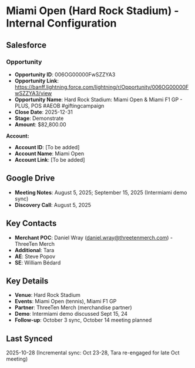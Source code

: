 # Miami Open (Hard Rock Stadium) - Internal Configuration

## Salesforce

### Opportunity
- **Opportunity ID**: 006OG00000FwSZZYA3
- **Opportunity Link**: https://banff.lightning.force.com/lightning/r/Opportunity/006OG00000FwSZZYA3/view
- **Opportunity Name**: Hard Rock Stadium: Miami Open & Miami F1 GP - PLUS, POS #AEOB #giftingcampaign
- **Close Date**: 2025-12-31
- **Stage**: Demonstrate
- **Amount**: $82,800.00

**Account:**
- **Account ID**: [To be added]
- **Account Name**: Miami Open
- **Account Link**: [To be added]

## Google Drive
- **Meeting Notes**: August 5, 2025; September 15, 2025 (Intermiami demo sync)
- **Discovery Call**: August 5, 2025

## Key Contacts
- **Merchant POC**: Daniel Wray (daniel.wray@threetenmerch.com) - ThreeTen Merch
- **Additional**: Tara
- **AE**: Steve Popov
- **SE**: William Bédard

## Key Details
- **Venue**: Hard Rock Stadium
- **Events**: Miami Open (tennis), Miami F1 GP
- **Partner**: ThreeTen Merch (merchandise partner)
- **Demo**: Intermiami demo discussed Sept 15, 24
- **Follow-up**: October 3 sync, October 14 meeting planned

## Last Synced
2025-10-28 (Incremental sync: Oct 23-28, Tara re-engaged for late Oct meeting)



